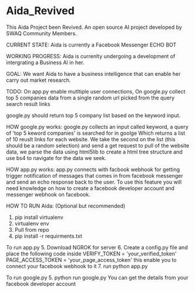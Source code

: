 # Aida_Revived
This Aida Project been Revived. An open source AI project developed by SWAQ Community Members.

CURRENT STATE: Aida is currently a Facebook Messenger ECHO BOT

WORKING PROGRESS: Aida is currenlty undergoing a development of intergrating a Business AI in her.

GOAL: We want Aida to have a business intelligence that can enable her carry out market research.

TODO: On app.py enable mutltiple user connections, On google.py collect top 5 companies data from a single random url picked from the query search result links

google.py should return top 5 company list based on the keyword input.


HOW google.py works: google.py collects an input called keyword, a query of 'top 5 keword companies' is searched for in goolge
Which returns a list of 10 reuslt links for each website. We take the second on the list (this should be a random selection) and
send a get request to pull of the website data, we parse the data using html5lib to create a html tree structure and use bs4 to navigate
for the data we seek.

HOW app.py works: app.py connects with facbook webhook for getting trigger notification of messages that comes in from facebook messenger and send an echo response back to the user. To use this feature you will need knowledge on how to create a facebook developer account and messenger webhook on facebook.

HOW TO RUN Aida:
(Optional but recommended) 
1. pip install virtualenv 
2. virtualenv env
3. Pull from repo
4. pip install -r requirments.txt

To run app.py
5. Download NGROK for server
6. Create a config.py file and place the following code inside
VERIFY_TOKEN = 'your_verified_token'
PAGE_ACCESS_TOKEN = 'your_page_access_token' this enable you to connect your facebook webhook to it
7. run python app.py

To run google.py
5. python run google.py
You can get the details from your facebook developer account



